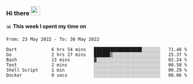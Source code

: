### Hi there <a href="https://www.gautamkrishnar.com/"><img src="https://media.giphy.com/media/hvRJCLFzcasrR4ia7z/giphy.gif" width="25px"></a>

📊 **This week I spent my time on**

<!--START_SECTION:waka-->

```text
From: 23 May 2022 - To: 30 May 2022

Dart             6 hrs 54 mins   ██████████████████░░░░░░░   71.48 %
Go               2 hrs 27 mins   ██████▒░░░░░░░░░░░░░░░░░░   25.37 %
Bash             13 mins         ▓░░░░░░░░░░░░░░░░░░░░░░░░   02.24 %
Text             2 mins          ░░░░░░░░░░░░░░░░░░░░░░░░░   00.50 %
Shell Script     1 min           ░░░░░░░░░░░░░░░░░░░░░░░░░   00.29 %
Docker           0 secs          ░░░░░░░░░░░░░░░░░░░░░░░░░   00.06 %
```

<!--END_SECTION:waka-->
